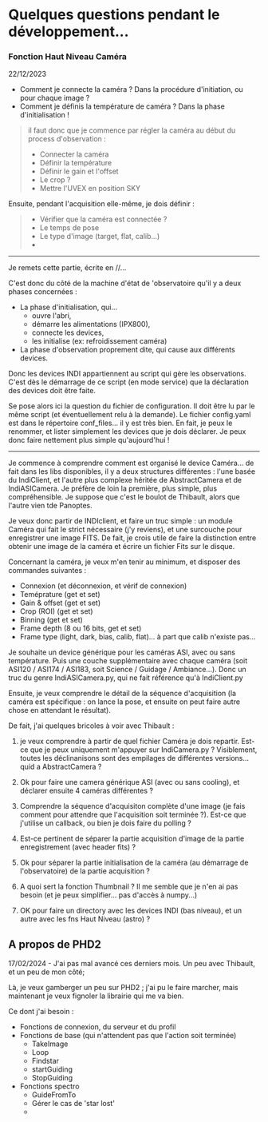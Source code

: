 # Quelques questions pendant le développement...

### Fonction Haut Niveau Caméra 

22/12/2023

- Comment je connecte la caméra ? Dans la procédure d'initiation, ou pour chaque image ?
- Comment je définis la température de caméra ? Dans la phase d'initialisation !

> il faut donc que je commence par régler la caméra au début du process d'observation :
> - Connecter la caméra
> - Définir la température
> - Définir le gain et l'offset
> - Le crop ?
> - Mettre l'UVEX en position SKY

Ensuite, pendant l'acquisition elle-même, je dois définir :

> - Vérifier que la caméra est connectée ? 
> - Le temps de pose
> - Le type d'image (target, flat, calib...)
> - 

---

Je remets cette partie, écrite en //...

C'est donc du côté de la machine d'état de 'observatoire qu'il y a deux phases concernées : 

- La phase d'initialisation, qui...
  - ouvre l'abri,
  - démarre les alimentations (IPX800),
  - connecte les devices,
  - les initialise (ex: refroidissement caméra)
- La phase d'observation proprement dite, qui cause aux différents devices.

Donc les devices INDI appartiennent au script qui gère les observations. C'est dès le démarrage de ce script (en mode service) que la déclaration des devices doit être faite.

Se pose alors ici la question du fichier de configuration. Il doit être lu par le même script (et éventuellement relu à la demande). Le fichier config.yaml est dans le répertoire conf_files... il y  est très bien. En fait, je peux le renommer, et lister simplement les devices que je dois déclarer. Je peux donc faire nettement plus simple qu'aujourd'hui !

---

Je commence à comprendre comment est organisé le device Caméra... de fait dans les libs disponibles, il y a deux structures différentes : l'une basée du IndiClient, et l'autre plus complexe héritée de AbstractCamera et de IndiASICamera. Je préfère de loin la première, plus simple, plus compréhensible. Je suppose que c'est le boulot de Thibault, alors que l'autre vien tde Panoptes.

Je veux donc partir de INDIclient, et faire un truc simple : un module Caméra qui fait le strict nécessaire (j'y reviens), et une surcouche pour enregistrer une image FITS. De fait, je crois utile de faire la distinction entre obtenir une image de la caméra et écrire un fichier Fits sur le disque. 

Concernant la caméra, je veux m'en tenir au minimum, et disposer des commandes suivantes :
- Connexion (et déconnexion, et vérif de connexion)
- Teméprature (get et set)
- Gain & offset (get et set)
- Crop (ROI) (get et set)
- Binning (get et set)
- Frame depth (8 ou 16 bits, get et set)
- Frame type (light, dark, bias, calib, flat)... à part que calib n'existe pas...

Je souhaite un device générique pour les caméras ASI, avec ou sans température. Puis une couche supplémentaire avec chaque caméra (soit ASI120 / ASI174 / ASI183, soit Science / Guidage / Ambiance...). Donc un truc du genre IndiASICamera.py, qui ne fait référence qu'à IndiClient.py

Ensuite, je veux comprendre le détail de la séquence d'acquisition (la caméra est spécifique : on lance la pose, et ensuite on peut faire autre chose en attendant le résultat).

De fait, j'ai quelques bricoles à voir avec Thibault :

1. je veux comprendre à partir de quel fichier Caméra je dois repartir. Est-ce que je peux uniquement m'appuyer sur IndiCamera.py ? Visiblement, toutes les déclinanisons sont des empilages de différentes versions... quid a AbstractCamera ? 

2. Ok pour faire une camera générique ASI (avec ou sans cooling), et déclarer ensuite 4 caméras différentes ? 

3. Comprendre la séquence d'acquisiton complète d'une image (je fais comment pour attendre que l'acquisition soit terminée ?). Est-ce que j'utilise un callback, ou bien je dois faire du polling ?

4. Est-ce pertinent de séparer la partie acquisition d'image de la partie enregistrement (avec header fits) ?

5. Ok pour séparer la partie initialisation de la caméra (au démarrage de l'observatoire) de la partie acquisition ? 

6. A quoi sert la fonction Thumbnail ? Il me semble que je n'en ai pas besoin (et je peux simplifier... pas d'accès à numpy...)

7. OK pour faire un directory avec les devices INDI (bas niveau), et un autre avec les fns Haut Niveau (astro) ?

## A propos de PHD2

17/02/2024 - J'ai pas mal avancé ces derniers mois. Un peu avec Thibault, et un peu de mon côté;

Là, je veux gamberger un peu sur PHD2 ; j'ai pu le faire marcher, mais maintenant je veux fignoler la librairie qui me va bien.

Ce dont j'ai besoin :

- Fonctions de connexion, du serveur et du profil
- Fonctions de base (qui n'attendent pas que l'action soit terminée)
  - TakeImage
  - Loop
  - Findstar
  - startGuiding
  - StopGuiding
- Fonctions spectro
  - GuideFromTo
  - Gérer le cas de 'star lost'
  - 